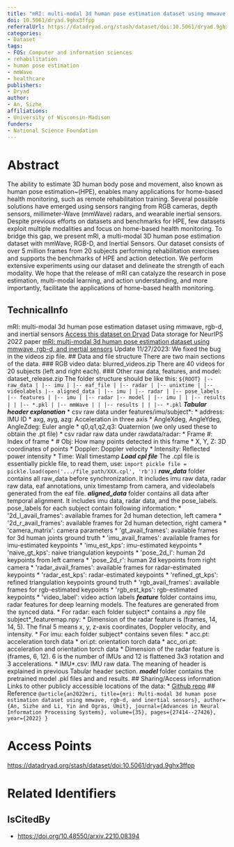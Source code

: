 ```yaml
---
title: "mRI: multi-modal 3d human pose estimation dataset using mmwave, rgb-d, and inertial sensors"
doi: 10.5061/dryad.9ghx3ffpp
referralUrl: https://datadryad.org/stash/dataset/doi:10.5061/dryad.9ghx3ffpp
categories:
- Dataset
tags:
- FOS: Computer and information sciences
- rehabilitation
- human pose estimation
- mmWave
- healthcare
publishers:
- Dryad
author:
- An, Sizhe
affiliations:
- University of Wisconsin-Madison
funders:
- National Science Foundation
---
```


# Abstract
The ability to estimate 3D human body pose and movement, also known as human pose estimation~(HPE), enables many applications for home-based health monitoring, such as remote rehabilitation training. Several possible solutions have emerged using sensors ranging from RGB cameras, depth sensors, millimeter-Wave (mmWave) radars, and wearable inertial sensors. Despite previous efforts on datasets and benchmarks for HPE, few datasets exploit multiple modalities and focus on home-based health monitoring. To bridge this gap, we present mRI, a multi-modal 3D human pose estimation dataset with mmWave, RGB-D, and Inertial Sensors. Our dataset consists of over 5 million frames from 20 subjects performing rehabilitation exercises and supports the benchmarks of HPE and action detection. We perform extensive experiments using our dataset and delineate the strength of each modality. We hope that the release of mRI can catalyze the research in pose estimation, multi-modal learning, and action understanding, and more importantly, facilitate the applications of home-based health monitoring.

## TechnicalInfo
mRI: multi-modal 3d human pose estimation dataset using mmwave, rgb-d, and inertial sensors [Access this dataset on Dryad](https://doi.org/10.5061/dryad.9ghx3ffpp) Data storage for NeurIPS 2022 paper [mRI: multi-modal 3d human pose estimation dataset using mmwave, rgb-d, and inertial sensors](https://proceedings.neurips.cc/paper_files/paper/2022/hash/af9c9c6d2da701da5a0acf91ec217815-Abstract-Datasets_and_Benchmarks.html) Update 11/27/2023: We fixed the bug in the videos zip file. ## Data and file structure There are two main sections of the data. ### RGB video data: blurred\_videos.zip There are 40 videos for 20 subjects (left and right each). ### Other raw data, features, and model: dataset\_release.zip The folder structure should be like this: ``` ${ROOT} |-- raw_data | |-- imu | |-- eaf_file | |-- radar | |-- unixtime | |-- videolabels |-- aligned_data | |-- imu | |-- radar | |-- pose_labels |-- features | |-- imu | |-- radar |-- model | |-- imu | | |-- results | | |-- *.pkl | |-- mmWave | | |-- results | | |-- *.pkl ``` ***Tabular header explanation*** * csv raw data under features/imu/subject*: * address: IMU ID * axg, ayg, azg: Acceleration in three axis * AngleXdeg, AngleYdeg, AngleZdeg: Euler angle * q0,q1,q2,q3: Quaternion (we only used these to obtain the .pt file) * csv radar raw data under rawdata/radar: * Frame #: Index of frame * \# Obj: How many points detected in this frame * X, Y, Z: 3D coordinates of points * Doppler: Doppler velocity * Intensity: Reflected power intensity * Time: Wall timestamp ***Load cpl file*** The .cpl file is essentially pickle file, to read them, use: ``` import pickle file = pickle.load(open('.../file_path/XXX.cpl', 'rb')) ``` ***raw_data*** folder contains all raw_data before synchronization. It includes imu raw data, radar raw data, eaf annotations, unix timestamp from camera, and videolabels generated from the eaf file. ***aligned_data*** folder contains all data after temporal alignment. It includes imu data, radar data, and the pose_labels. pose_labels for each subject contain following information: * '2d_l_avail_frames': available frames for 2d human detection, left camera * '2d_r_avail_frames': available frames for 2d human detection, right camera * 'camera_matrix': camera parameters * 'gt_avail_frames': available frames for 3d human joints ground truth * 'imu_avail_frames': available frames for imu-estimated keypoints * 'imu_est_kps': imu-estimated keypoints * 'naive_gt_kps': naive triangulation keypoints * 'pose_2d_l': human 2d keypoints from left camera * 'pose_2d_r': human 2d keypoints from right camera * 'radar_avail_frames': available frames for radar-estimated keypoints * 'radar_est_kps': radar-estimated keypoints * 'refined_gt_kps': refined triangulation keypoints ground truth * 'rgb_avail_frames': available frames for rgb-estimated keypoints * 'rgb_est_kps': rgb-estimated keypoints * 'video_label': video action labels ***feature*** folder contains imu, radar features for deep learning models. The features are generated from the synced data. * For radar: each folder subject* contains a .npy file subject*_featuremap.npy: * Dimension of the radar feature is (frames, 14, 14, 5). The final 5 means x, y, z-axis coordinates, Doppler velocity, and intensity. * For imu: each folder subject* contains seven files: * acc.pt: acceleration torch data * ori.pt: orientation torch data * acc_ori.pt: acceleration and orientation torch data * Dimension of the radar feature is (frames, 6, 12). 6 is the number of IMUs and 12 is flattened 3x3 rotation and 3 accelerations. * IMU*.csv: IMU raw data. The meaning of header is explained in previous Tabular header section. ***model*** folder contains the pretrained model .pkl files and and results. ## Sharing/Access information Links to other publicly accessible locations of the data: * [Github repo](http://github.com/sizhean/mri) ## Reference ``` @article{an2022mri, title={mri: Multi-modal 3d human pose estimation dataset using mmwave, rgb-d, and inertial sensors}, author={An, Sizhe and Li, Yin and Ogras, Umit}, journal={Advances in Neural Information Processing Systems}, volume={35}, pages={27414--27426}, year={2022} } ```

# Access Points
https://datadryad.org/stash/dataset/doi:10.5061/dryad.9ghx3ffpp

# Related Identifiers
## IsCitedBy
- https://doi.org/10.48550/arxiv.2210.08394